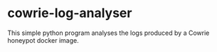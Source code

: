 # cowrie-log-analyser
This simple python program analyses the logs produced by a Cowrie honeypot docker image.
